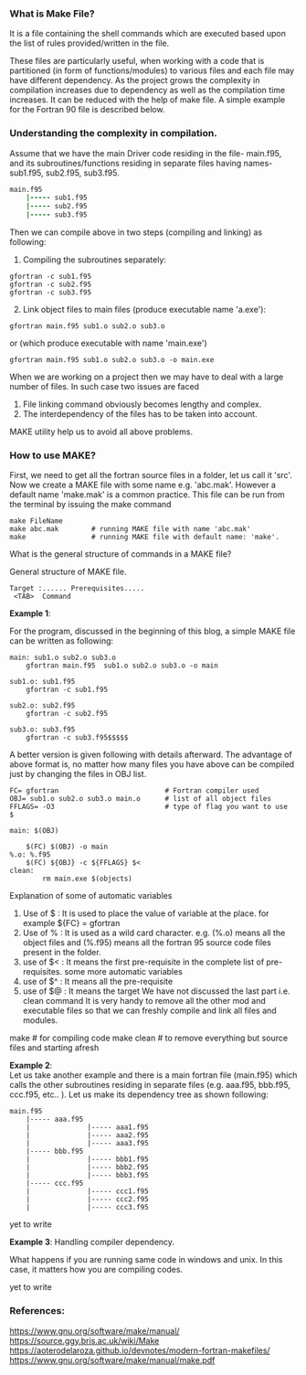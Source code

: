 ### What is Make File?
It is a file containing the shell commands which are executed based upon the list of rules provided/written in the file.

These files are particularly useful, when working with a code that is partitioned (in form of functions/modules) 
to various files and each file may have different dependency. As the project grows the complexity in compilation increases
due to dependency as well as the compilation time increases. 
It can be reduced with the help of make file. A simple example for the Fortran 90 file is described below.


### Understanding the complexity in compilation.
Assume that we have the main Driver code residing in the file- main.f95, 
and its subroutines/functions residing in separate files having names- sub1.f95, sub2.f95, sub3.f95. 
```f90
main.f95
    |----- sub1.f95
    |----- sub2.f95
    |----- sub3.f95
```

Then we can compile above in two steps (compiling and linking) as following:

1. Compiling the subroutines separately:
```
gfortran -c sub1.f95
gfortran -c sub2.f95
gfortran -c sub3.f95 
```

2. Link object files to main files (produce executable name 'a.exe'):
```
gfortran main.f95 sub1.o sub2.o sub3.o 
```
or (which produce executable with name 'main.exe')
```
gfortran main.f95 sub1.o sub2.o sub3.o -o main.exe
```


When we are working on a project then we may have to deal with a large number of files. 
In such case two issues are faced
1) File linking command obviously becomes lengthy and complex.
2) The interdependency of the files has to be taken into account.

MAKE utility help us to avoid all above problems.




###  How to use MAKE?
First, we need to get all the fortran source files in a folder, let us call it 'src'.
Now we create a MAKE file with some name e.g. 'abc.mak'.  However a default name 'make.mak' is a common practice.
This file can be run from the terminal by issuing the make command
```
make FileName                
make abc.mak        # running MAKE file with name 'abc.mak'
make                # running MAKE file with default name: 'make'.
```


What is the general structure of commands in a MAKE file?

General structure of MAKE file.
```
Target :...... Prerequisites.....
 <TAB>  Command
```

**Example 1**:

For the program, discussed in the beginning of this blog, a simple MAKE file can be written as following:
```
main: sub1.o sub2.o sub3.o
    gfortran main.f95  sub1.o sub2.o sub3.o -o main

sub1.o: sub1.f95
    gfortran -c sub1.f95

sub2.o: sub2.f95
    gfortran -c sub2.f95

sub3.o: sub3.f95
    gfortran -c sub3.f95$$$$$
```

A better version is given following with details afterward.
The advantage of above format is, no matter how many files you have above can be compiled just by changing the files in OBJ list.
```
FC= gfortran                          # Fortran compiler used
OBJ= sub1.o sub2.o sub3.o main.o      # list of all object files
FFLAGS= -O3                           # type of flag you want to use              $

main: $(OBJ)                                                                      

    $(FC) $(OBJ) -o main 
%.o: %.f95
    $(FC) ${OBJ} -c ${FFLAGS} $<
clean:
        rm main.exe $(objects)
```

Explanation of some of automatic variables
1) Use of $    :
            It is used to place the value of variable at the place. for example ${FC} = gfortran
2) Use of %   :
            It is used as a wild card character. e.g. (%.o) means all the object files and  (%.f95) means all the fortran 95 source code files present in the folder.
3) use of $<   :
         It means the first pre-requisite in the complete list of pre-requisites.
some more automatic variables
4) use of $^    :
           It means all the pre-requisite
5) use of $@   :
          It means the target
We have not discussed the last part i.e. clean command
It is very handy to remove all the other mod and executable files so that we can freshly compile and link all files and modules.

make        # for compiling code
make clean  # to remove everything but source files and starting afresh        


**Example 2**:  
Let us take another example and there is a  main fortran file (main.f95) which calls the other subroutines residing in separate files (e.g. aaa.f95, bbb.f95, ccc.f95, etc.. ).
Let us make its dependency tree as shown following:

```
main.f95
    |----- aaa.f95
    |              |----- aaa1.f95
    |              |----- aaa2.f95
    |              |----- aaa3.f95
    |----- bbb.f95
    |              |----- bbb1.f95
    |              |----- bbb2.f95
    |              |----- bbb3.f95
    |----- ccc.f95
    |              |----- ccc1.f95
    |              |----- ccc2.f95
    |              |----- ccc3.f95
```

yet to write


**Example 3**: Handling compiler dependency.

What happens if you are running same code in windows and unix. In this case, it matters how you are compiling codes.

yet to write



### References:  
https://www.gnu.org/software/make/manual/  
https://source.ggy.bris.ac.uk/wiki/Make  
https://aoterodelaroza.github.io/devnotes/modern-fortran-makefiles/   
https://www.gnu.org/software/make/manual/make.pdf   
